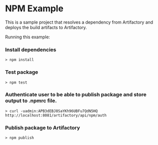 # NPM Example

This is a sample project that resolves a dependency from Artifactory and deploys the build artifacts to Artifactory.

Running this example:
### Install dependencies
```console
> npm install
```

### Test package
```console
> npm test
```

### Authenticate user to be able to publish package and store output to .npmrc file.
```console
> curl -uadmin:APB3dEBJ8SaYKh96UBFu7QdN5HQ http://localhost:8081/artifactory/api/npm/auth
```


### Publish package to Artifactory
```console
> npm publish
```
